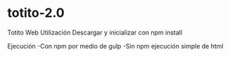 # totito-2.0
Totito Web
Utilización 
Descargar y inicializar con npm install 

Ejecución 
-Con npm por medio de gulp
-Sin npm ejecución simple de html 
